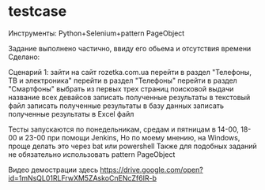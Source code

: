 # testcase

Инструменты: Python+Selenium+pattern PageObject

Задание выполнено частично, ввиду его обьема и отсутствия времени
Сделано:

Сценарий 1:
зайти на сайт rozetka.com.ua
перейти в раздел "Телефоны, ТВ и электроника"
перейти в раздел "Телефоны"
перейти в раздел "Смартфоны"
выбрать из первых трех страниц поисковой выдачи название всех девайсов
записать полученные результаты в текстовый файл
записать полученные результаты в базу данных
записать полученные результаты в Excel файл

Тесты запускаются по понедельникам, средам и пятницам в 14-00, 18-00 и 23-00 при помощи Jenkins, Но по моему мнению, на Windows, проще делать это через bat или powershell 
Также для подобных заданий не обязательно использовать pattern PageObject

Видео демострации здесь https://drive.google.com/open?id=1mNsQL01RLFrwXM5ZAskoCnENcZf6IR-b